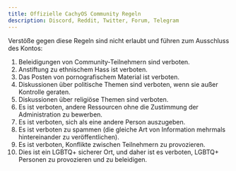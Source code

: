 ```yaml
---
title: Offizielle CachyOS Community Regeln
description: Discord, Reddit, Twitter, Forum, Telegram
---
```


Verstöße gegen diese Regeln sind nicht erlaubt und führen zum Ausschluss des Kontos:

1. Beleidigungen von Community-Teilnehmern sind verboten.
2. Anstiftung zu ethnischem Hass ist verboten.
3. Das Posten von pornografischem Material ist verboten.
4. Diskussionen über politische Themen sind verboten, wenn sie außer Kontrolle geraten.
5. Diskussionen über religiöse Themen sind verboten.
6. Es ist verboten, andere Ressourcen ohne die Zustimmung der Administration zu bewerben.
7. Es ist verboten, sich als eine andere Person auszugeben.
8. Es ist verboten zu spammen (die gleiche Art von Information mehrmals hintereinander zu veröffentlichen).
9. Es ist verboten, Konflikte zwischen Teilnehmern zu provozieren.
10. Dies ist ein LGBTQ+ sicherer Ort, und daher ist es verboten, LGBTQ+ Personen zu provozieren und zu beleidigen.
